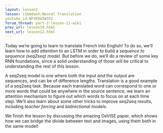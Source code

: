 ```yaml
---
layout: lesson2
lesson: 11&mdash;Neural Translation
youtube_id:NFVKDa5W35I
forum_thread: part-2-lesson-11-wiki
prev_url: lesson10.html
next_url: lesson12.html
---
```


Today we’re going to learn to translate French into English! To do so, we’ll learn how to add *attention* to an LSTM in order to build a *sequence to sequence (seq2seq) model*. But before we do, we’ll do a review of some key RNN foundations, since a solid understanding of those will be critical to understanding the rest of this lesson.

A seq2seq model is one where both the input *and* the output are sequences, and can be of difference lengths. Translation is a good example of a seq2seq task. Because each translated word can correspond to one or more words that could be anywhere in the source sentence, we learn an attention mechanism to figure out which words to focus on at each time step. We’ll also learn about some other tricks to improve seq2seq results, including *teacher forcing* and *bidirectional models*.

We finish the lesson by discussing the amazing DeVISE paper, which shows how we can bridge the divide between text and images, using them both in the same model!

